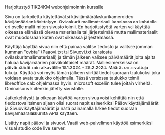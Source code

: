 Harjoitustyö TIK24KM webohjelmoinnin kurssille

Sivu on tarkoitettu käytettäväksi kävijämäärälaskurikameroiden kävijämäärien käsittelyyn.
Ovilaskurit mallimateriaali kansiossa on kahdelle eri ovelle mallit miten sivusto toimii. En harjoitustyötä varten voi käyttää oikeassa elämässä olevaa materiaalia tai järjestelmää mutta mallimateriaalit ovat muodossaan kuten ovat oikeassa järjestelmässä.

Käyttäjä käyttää sivua niin että painaa valitse tiedosto ja valitsee jomman kumman "ovista" (Paaovi.txt tai Sivuovi.txt kansiosta ovilaskuritmallimateriaali) ja tämän jälkeen valitsee päivämäärät jolta ajalta haluaa kävijämäärien päiväkohtaiset määrät. 
Malliesimerkeissä on päivämäärät vain aikavälille 19.1.2024 - 28.2.2024. Määrät on arvottuja lukuja.
Käyttäjä voi myös tämän jälkeen siirtää tiedot suoraan taulukoksi joka voidaan avata taulukko ohjelmalla. Tässä versiossa taulukko toimii libreoffice calc ohjelmassa hyvin. microsoft exceliin tulee joitain virheitä. Ominaisuus kuitenkin jätetty sivustolle.

Jatkokehitystä ja oikeaan käyttöä varten sivua voisi kehittää niin että tiedostovalitsimen sijaan olisi suorat napit esimerkiksi Pääovikäyttäjämäärät ja Sivuovikäyttäjämäärät ja näitä painamalla hakee tiedot suoraan kävijämäärälaskurilta APIa käyttäen.

Lisätty napit pääovi ja sivuovi. Vaatii web-palvelimen käyttöä esimerkiksi visual studio code live server.
